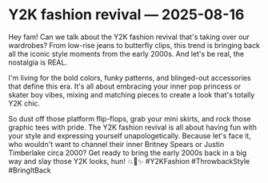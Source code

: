 # Y2K fashion revival — 2025-08-16

Hey fam! Can we talk about the Y2K fashion revival that's taking over our wardrobes? From low-rise jeans to butterfly clips, this trend is bringing back all the iconic style moments from the early 2000s. And let's be real, the nostalgia is REAL.

I'm living for the bold colors, funky patterns, and blinged-out accessories that define this era. It's all about embracing your inner pop princess or skater boy vibes, mixing and matching pieces to create a look that's totally Y2K chic.

So dust off those platform flip-flops, grab your mini skirts, and rock those graphic tees with pride. The Y2K fashion revival is all about having fun with your style and expressing yourself unapologetically. Because let's face it, who wouldn't want to channel their inner Britney Spears or Justin Timberlake circa 2000? Get ready to bring the early 2000s back in a big way and slay those Y2K looks, hun! 💥🦋✨ #Y2KFashion #ThrowbackStyle #BringItBack